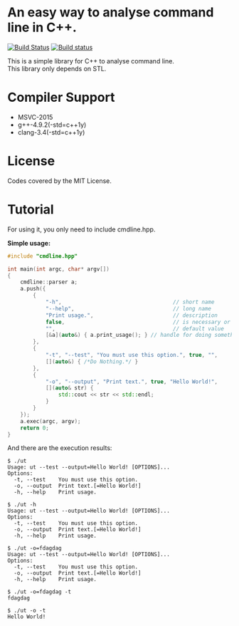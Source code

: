 # An easy way to analyse command line in C++.

[![Build Status](https://travis-ci.org/mutouyun/cpp-cmdline.svg?branch=master)](https://travis-ci.org/mutouyun/cpp-cmdline)
[![Build status](https://ci.appveyor.com/api/projects/status/e8ci4mtpyb1gy936/branch/master?svg=true)](https://ci.appveyor.com/project/mutouyun/cpp-cmdline)

This is a simple library for C++ to analyse command line.  
This library only depends on STL.
# Compiler Support
 - MSVC-2015  
 - g++-4.9.2(-std=c++1y)  
 - clang-3.4(-std=c++1y)

# License
Codes covered by the MIT License.
# Tutorial
For using it, you only need to include cmdline.hpp.  
 
<b>Simple usage:</b>
```cpp
#include "cmdline.hpp"

int main(int argc, char* argv[])
{
    cmdline::parser a;
    a.push({
        {
            "-h",                                   // short name
            "--help",                               // long name
            "Print usage.",                         // description
            false,                                  // is necessary or not
            "",                                     // default value
            [&a](auto&) { a.print_usage(); } // handle for doing something
        },
        {
            "-t", "--test", "You must use this option.", true, "", 
            [](auto&) { /*Do Nothing.*/ }
        },
        {
            "-o", "--output", "Print text.", true, "Hello World!",
            [](auto& str) {
                std::cout << str << std::endl;
            }
        }
    });
    a.exec(argc, argv);
    return 0;
}
```
And there are the execution results:
```
$ ./ut
Usage: ut --test --output=Hello World! [OPTIONS]...
Options: 
  -t, --test	You must use this option.
  -o, --output	Print text.[=Hello World!]
  -h, --help	Print usage.
```
```
$ ./ut -h
Usage: ut --test --output=Hello World! [OPTIONS]...
Options: 
  -t, --test	You must use this option.
  -o, --output	Print text.[=Hello World!]
  -h, --help	Print usage.
```
```
$ ./ut -o=fdagdag
Usage: ut --test --output=Hello World! [OPTIONS]...
Options: 
  -t, --test	You must use this option.
  -o, --output	Print text.[=Hello World!]
  -h, --help	Print usage.
```
```
$ ./ut -o=fdagdag -t
fdagdag
```
```
$ ./ut -o -t
Hello World!
```
